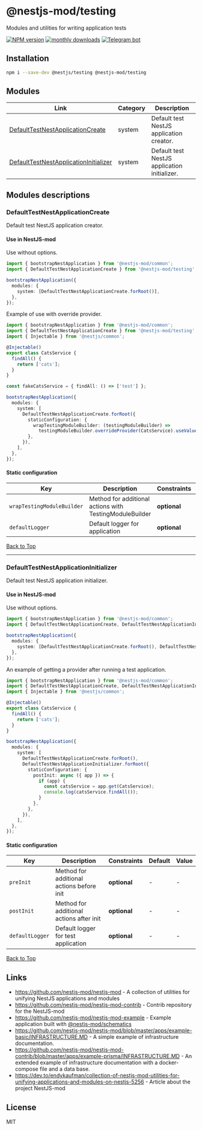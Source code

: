 
# @nestjs-mod/testing

Modules and utilities for writing application tests

[![NPM version][npm-image]][npm-url] [![monthly downloads][downloads-image]][downloads-url] [![Telegram bot][telegram-image]][telegram-url]

## Installation

```bash
npm i --save-dev @nestjs/testing @nestjs-mod/testing
```


## Modules

| Link | Category | Description |
| ---- | -------- | ----------- |
| [DefaultTestNestApplicationCreate](#defaulttestnestapplicationcreate) | system | Default test NestJS application creator. |
| [DefaultTestNestApplicationInitializer](#defaulttestnestapplicationinitializer) | system | Default test NestJS application initializer. |


## Modules descriptions

### DefaultTestNestApplicationCreate
Default test NestJS application creator.

#### Use in NestJS-mod
Use without options.

```typescript
import { bootstrapNestApplication } from '@nestjs-mod/common';
import { DefaultTestNestApplicationCreate } from '@nestjs-mod/testing';

bootstrapNestApplication({
  modules: {
    system: [DefaultTestNestApplicationCreate.forRoot()],
  },
});
```

Example of use with override provider.

```typescript
import { bootstrapNestApplication } from '@nestjs-mod/common';
import { DefaultTestNestApplicationCreate } from '@nestjs-mod/testing';
import { Injectable } from '@nestjs/common';

@Injectable()
export class CatsService {
  findAll() {
    return ['cats'];
  }
}

const fakeCatsService = { findAll: () => ['test'] };

bootstrapNestApplication({
  modules: {
    system: [
      DefaultTestNestApplicationCreate.forRoot({
        staticConfiguration: {
          wrapTestingModuleBuilder: (testingModuleBuilder) =>
            testingModuleBuilder.overrideProvider(CatsService).useValue(fakeCatsService),
        },
      }),
    ],
  },
});
```


#### Static configuration


| Key    | Description | Constraints | Default | Value |
| ------ | ----------- | ----------- | ------- | ----- |
|`wrapTestingModuleBuilder`|Method for additional actions with TestingModuleBuilder|**optional**|-|-|
|`defaultLogger`|Default logger for application|**optional**|-|-|

[Back to Top](#modules)

---
### DefaultTestNestApplicationInitializer
Default test NestJS application initializer.

#### Use in NestJS-mod
Use without options.

```typescript
import { bootstrapNestApplication } from '@nestjs-mod/common';
import { DefaultTestNestApplicationCreate, DefaultTestNestApplicationInitializer } from '@nestjs-mod/testing';

bootstrapNestApplication({
  modules: {
    system: [DefaultTestNestApplicationCreate.forRoot(), DefaultTestNestApplicationInitializer.forRoot()],
  },
});
```

An example of getting a provider after running a test application.

```typescript
import { bootstrapNestApplication } from '@nestjs-mod/common';
import { DefaultTestNestApplicationCreate, DefaultTestNestApplicationInitializer } from '@nestjs-mod/testing';
import { Injectable } from '@nestjs/common';

@Injectable()
export class CatsService {
  findAll() {
    return ['cats'];
  }
}

bootstrapNestApplication({
  modules: {
    system: [
      DefaultTestNestApplicationCreate.forRoot(),
      DefaultTestNestApplicationInitializer.forRoot({
        staticConfiguration: {
          postInit: async ({ app }) => {
            if (app) {
              const catsService = app.get(CatsService);
              console.log(catsService.findAll());
            }
          },
        },
      }),
    ],
  },
});
```


#### Static configuration


| Key    | Description | Constraints | Default | Value |
| ------ | ----------- | ----------- | ------- | ----- |
|`preInit`|Method for additional actions before init|**optional**|-|-|
|`postInit`|Method for additional actions after init|**optional**|-|-|
|`defaultLogger`|Default logger for test application|**optional**|-|-|

[Back to Top](#modules)

## Links

* https://github.com/nestjs-mod/nestjs-mod - A collection of utilities for unifying NestJS applications and modules
* https://github.com/nestjs-mod/nestjs-mod-contrib - Contrib repository for the NestJS-mod
* https://github.com/nestjs-mod/nestjs-mod-example - Example application built with [@nestjs-mod/schematics](https://github.com/nestjs-mod/nestjs-mod/tree/master/libs/schematics)
* https://github.com/nestjs-mod/nestjs-mod/blob/master/apps/example-basic/INFRASTRUCTURE.MD - A simple example of infrastructure documentation.
* https://github.com/nestjs-mod/nestjs-mod-contrib/blob/master/apps/example-prisma/INFRASTRUCTURE.MD - An extended example of infrastructure documentation with a docker-compose file and a data base.
* https://dev.to/endykaufman/collection-of-nestjs-mod-utilities-for-unifying-applications-and-modules-on-nestjs-5256 - Article about the project NestJS-mod


## License

MIT

[npm-image]: https://badgen.net/npm/v/@nestjs-mod/testing
[npm-url]: https://npmjs.org/package/@nestjs-mod/testing
[telegram-image]: https://img.shields.io/badge/group-telegram-blue.svg?maxAge=2592000
[telegram-url]: https://t.me/nestjs_mod
[downloads-image]: https://badgen.net/npm/dm/@nestjs-mod/testing
[downloads-url]: https://npmjs.org/package/@nestjs-mod/testing
